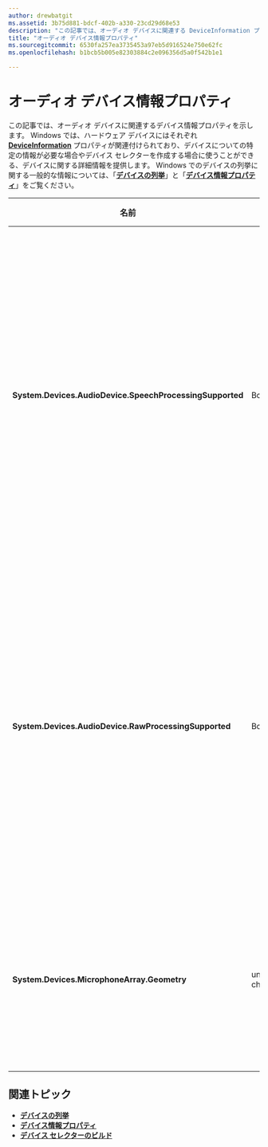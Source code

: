 ```yaml
---
author: drewbatgit
ms.assetid: 3b75d881-bdcf-402b-a330-23cd29d68e53
description: "この記事では、オーディオ デバイスに関連する DeviceInformation プロパティを示します。"
title: "オーディオ デバイス情報プロパティ"
ms.sourcegitcommit: 6530fa257ea3735453a97eb5d916524e750e62fc
ms.openlocfilehash: b1bcb5b005e82303884c2e096356d5a0f542b1e1

---
```


# オーディオ デバイス情報プロパティ

この記事では、オーディオ デバイスに関連するデバイス情報プロパティを示します。 Windows では、ハードウェア デバイスにはそれぞれ [**DeviceInformation**](https://msdn.microsoft.com/library/windows/apps/BR225393) プロパティが関連付けられており、デバイスについての特定の情報が必要な場合やデバイス セレクターを作成する場合に使うことができる、デバイスに関する詳細情報を提供します。 Windows でのデバイスの列挙に関する一般的な情報については、「[**デバイスの列挙**](../devices-sensors/enumerate-devices.md)」と「[**デバイス情報プロパティ**](../devices-sensors/device-information-properties.md)」をご覧ください。


|名前|型|説明|
|------------------------------------------------------------|------------|------------------------------------------------------|
|**System.Devices.AudioDevice.SpeechProcessingSupported**|Boolean|オーディオ デバイスが、音声処理をサポートするかどうかを示します。|
|**System.Devices.AudioDevice.RawProcessingSupported**|Boolean|オーディオ デバイスが、raw 処理をサポートするかどうかを示します。|
|**System.Devices.MicrophoneArray.Geometry**|unsigned char[]|マイク配列のジオメトリ データです。|
## 関連トピック

* [**デバイスの列挙**](../devices-sensors/enumerate-devices.md)
* [**デバイス情報プロパティ**](../devices-sensors/device-information-properties.md)
* [**デバイス セレクターのビルド**](../devices-sensors/build-a-device-selector.md)







<!--HONumber=Jun16_HO4-->


